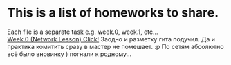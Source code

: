 # This is a list of homeworks to share. 
Each file is a separate task e.g. week.0, week.1, etc...<br/>
[Week.0 (Network Lesson) Click!](https://github.com/strongpeach/cursor.free-aug-2018/blob/master/network%20homework(week.0)v2.md)
Заодно и разметку гита подучил. Да и практика комитить сразу в мастер не помешает. :р По сетям абсолютно всё было вновинку ) погнали к родному...
